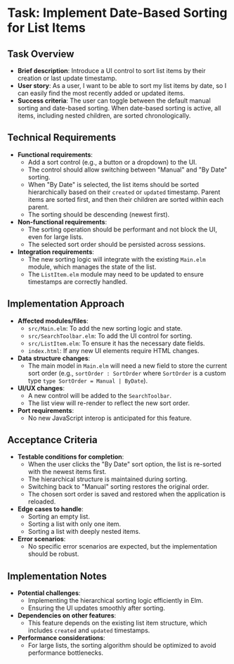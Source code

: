 # Task: Implement Date-Based Sorting for List Items

## Task Overview
- **Brief description**: Introduce a UI control to sort list items by their creation or last update timestamp.
- **User story**: As a user, I want to be able to sort my list items by date, so I can easily find the most recently added or updated items.
- **Success criteria**: The user can toggle between the default manual sorting and date-based sorting. When date-based sorting is active, all items, including nested children, are sorted chronologically.

## Technical Requirements
- **Functional requirements**:
    - Add a sort control (e.g., a button or a dropdown) to the UI.
    - The control should allow switching between "Manual" and "By Date" sorting.
    - When "By Date" is selected, the list items should be sorted hierarchically based on their `created` or `updated` timestamp. Parent items are sorted first, and then their children are sorted within each parent.
    - The sorting should be descending (newest first).
- **Non-functional requirements**:
    - The sorting operation should be performant and not block the UI, even for large lists.
    - The selected sort order should be persisted across sessions.
- **Integration requirements**:
    - The new sorting logic will integrate with the existing `Main.elm` module, which manages the state of the list.
    - The `ListItem.elm` module may need to be updated to ensure timestamps are correctly handled.

## Implementation Approach
- **Affected modules/files**:
    - `src/Main.elm`: To add the new sorting logic and state.
    - `src/SearchToolbar.elm`: To add the UI control for sorting.
    - `src/ListItem.elm`: To ensure it has the necessary date fields.
    - `index.html`: If any new UI elements require HTML changes.
- **Data structure changes**:
    - The main model in `Main.elm` will need a new field to store the current sort order (e.g., `sortOrder : SortOrder` where `SortOrder` is a custom type `type SortOrder = Manual | ByDate`).
- **UI/UX changes**:
    - A new control will be added to the `SearchToolbar`.
    - The list view will re-render to reflect the new sort order.
- **Port requirements**:
    - No new JavaScript interop is anticipated for this feature.

## Acceptance Criteria
- **Testable conditions for completion**:
    - When the user clicks the "By Date" sort option, the list is re-sorted with the newest items first.
    - The hierarchical structure is maintained during sorting.
    - Switching back to "Manual" sorting restores the original order.
    - The chosen sort order is saved and restored when the application is reloaded.
- **Edge cases to handle**:
    - Sorting an empty list.
    - Sorting a list with only one item.
    - Sorting a list with deeply nested items.
- **Error scenarios**:
    - No specific error scenarios are expected, but the implementation should be robust.

## Implementation Notes
- **Potential challenges**:
    - Implementing the hierarchical sorting logic efficiently in Elm.
    - Ensuring the UI updates smoothly after sorting.
- **Dependencies on other features**:
    - This feature depends on the existing list item structure, which includes `created` and `updated` timestamps.
- **Performance considerations**:
    - For large lists, the sorting algorithm should be optimized to avoid performance bottlenecks.
